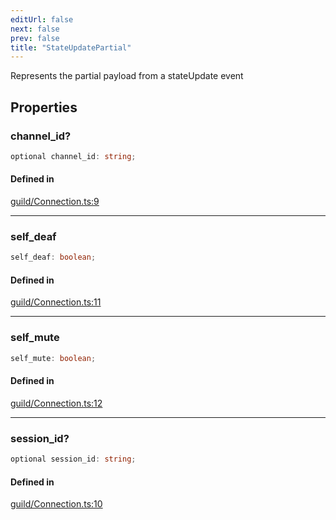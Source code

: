 ```yaml
---
editUrl: false
next: false
prev: false
title: "StateUpdatePartial"
---
```


Represents the partial payload from a stateUpdate event

## Properties

<a id="channel_id" name="channel_id"></a>

### channel\_id?

```ts
optional channel_id: string;
```

#### Defined in

[guild/Connection.ts:9](https://github.com/shipgirlproject/shoukaku/blob/428f92c432a1875d1770e54c312147a1f47a448d/src/guild/Connection.ts#L9)

***

<a id="self_deaf" name="self_deaf"></a>

### self\_deaf

```ts
self_deaf: boolean;
```

#### Defined in

[guild/Connection.ts:11](https://github.com/shipgirlproject/shoukaku/blob/428f92c432a1875d1770e54c312147a1f47a448d/src/guild/Connection.ts#L11)

***

<a id="self_mute" name="self_mute"></a>

### self\_mute

```ts
self_mute: boolean;
```

#### Defined in

[guild/Connection.ts:12](https://github.com/shipgirlproject/shoukaku/blob/428f92c432a1875d1770e54c312147a1f47a448d/src/guild/Connection.ts#L12)

***

<a id="session_id" name="session_id"></a>

### session\_id?

```ts
optional session_id: string;
```

#### Defined in

[guild/Connection.ts:10](https://github.com/shipgirlproject/shoukaku/blob/428f92c432a1875d1770e54c312147a1f47a448d/src/guild/Connection.ts#L10)
